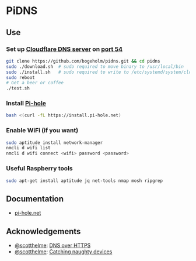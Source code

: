 # PiDNS

## Use

### Set up [Cloudflare DNS server](https://developers.cloudflare.com/1.1.1.1/dns-over-https/cloudflared-proxy) on [port 54](cloudflaredns.service.template)

```bash
git clone https://github.com/bogeholm/pidns.git && cd pidns
sudo ./download.sh  # sudo required to move binary to /usr/local/bin
sudo ./install.sh   # sudo required to write to /etc/systemd/system/cloudflaredns.service
sudo reboot
# Get a beer or coffee
./test.sh
```

### Install [Pi-hole](https://pi-hole.net/)

```bash
bash <(curl -fL https://install.pi-hole.net)
```


### Enable WiFi (if you want)

```bash
sudo aptitude install network-manager
nmcli d wifi list
nmcli d wifi connect <wifi> password <password>
```

### Useful Raspberry tools

```bash
sudo apt-get install aptitude jq net-tools nmap mosh ripgrep
```


## Documentation

- [pi-hole.net](https://pi-hole.net/)


## Acknowledgements

- [@scotthelme](https://github.com/scotthelme): [DNS over HTTPS](https://scotthelme.co.uk/securing-dns-across-all-of-my-devices-with-pihole-dns-over-https-1-1-1-1/)
- [@scotthelme](https://github.com/scotthelme): [Catching naughty devices](https://scotthelme.co.uk/catching-naughty-devices-on-my-home-network/)
